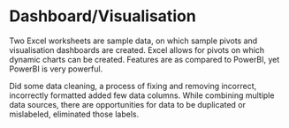 # Dashboard/Visualisation

Two Excel worksheets are sample data, on which sample pivots and visualisation dashboards are created. 
Excel allows for pivots on which dynamic charts can be created. Features are as compared to PowerBI, yet PowerBI is very powerful.

Did some data cleaning, a process of fixing and removing incorrect, incorrectly formatted added few data columns. 
While combining multiple data sources, there are opportunities for data to be duplicated or mislabeled, eliminated those labels. 
